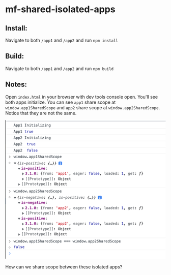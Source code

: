 # mf-shared-isolated-apps

## Install:
Navigate to both `/app1` and `/app2` and run `npm install`

## Build:
Navigate to both `/app1` and `/app2` and run `npm build`

## Notes:
Open `index.html` in your browser with dev tools console open.  You'll see both apps initialize.
You can see `app1` share scope at `window.app1SharedScope` and `app2` share scope at `window.app2SharedScope`.
Notice that they are not the same. 


![Scope not shared](https://raw.githubusercontent.com/dcesiel/mf-shared-isolated-apps/main/Screen%20Shot%202022-11-01%20at%204.43.47%20PM.png)

How can we share scope between these isolated apps?
